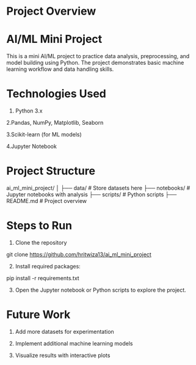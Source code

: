 # Project Overview
# AI/ML Mini Project


This is a mini AI/ML project to practice data analysis, preprocessing, and model building using Python. The project demonstrates basic machine learning workflow and data handling skills.

# Technologies Used

1. Python 3.x

2.Pandas, NumPy, Matplotlib, Seaborn

3.Scikit-learn (for ML models)

4.Jupyter Notebook

# Project Structure

ai_ml_mini_project/
│
├── data/               # Store datasets here
├── notebooks/          # Jupyter notebooks with analysis
├── scripts/            # Python scripts
├── README.md           # Project overview

# Steps to Run

1. Clone the repository

git clone https://github.com/hritwiza13/ai_ml_mini_project

2. Install required packages:

pip install -r requirements.txt

3. Open the Jupyter notebook or Python scripts to explore the project.

# Future Work

1. Add more datasets for experimentation

2. Implement additional machine learning models

3. Visualize results with interactive plots
